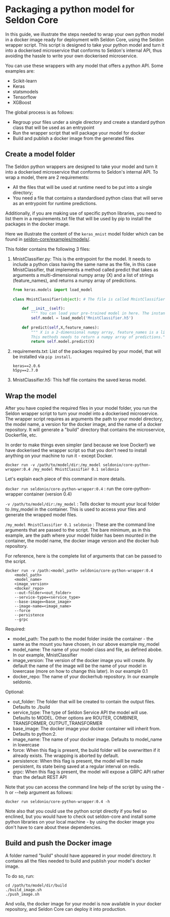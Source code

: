 # Packaging a python model for Seldon Core
In this guide, we illustrate the steps needed to wrap your own python model in a docker image ready for deployment with Seldon Core, using the Seldon wrapper script. This script is designed to take your python model and turn it into a dockerised microservice that conforms to Seldon's internal API, thus avoiding the hassle to write your own dockerised microservice.

You can use these wrappers with any model that offers a python API. Some examples are:
* Scikit-learn
* Keras
* statsmodels
* Tensorflow
* XGBoost

The global process is as follows:
* Regroup your files under a single directory and create a standard python class that will be used as an entrypoint
* Run the wrapper script that will package your model for docker
* Build and publish a docker image from the generated files


## Create a model folder

The Seldon python wrappers are designed to take your model and turn it into a dockerised microservice that conforms to Seldon's internal API. 
To wrap a model, there are 2 requirements:
* All the files that will be used at runtime need to be put into a single directory;
* You need a file that contains a standardised python class that will serve as an entrypoint for runtime predictions.

Additionally, if you are making use of specific python libraries, you need to list them in a requirements.txt file that will be used by pip to install the packages in the docker image.

Here we illustrate the content of the ```keras_mnist``` model folder which can be found in [seldon-core/examples/models/](https://github.com/SeldonIO/seldon-core/tree/master/examples).

This folder contains the following 3 files: 

1. MnistClassifier.py: This is the entrypoint for the model. It needs to include a python class having the same name as the file, in this case MnistClassifier, that implements a method called predict that takes as arguments a multi-dimensional numpy array (X) and a list of strings (feature_names), and returns a numpy array of predictions. 

	
    ```python
    from keras.models import load_model
	    
    class MnistClassifier(object): # The file is called MnistClassifier.py
	    
        def __init__(self):
			""" You can load your pre-trained model in here. The instance will be created once when the docker container starts running on the cluster. """
            self.model = load_model('MnistClassifier.h5')
		    
        def predict(self,X,feature_names):
			""" X is a 2-dimensional numpy array, feature_names is a list of strings. 
			This methods needs to return a numpy array of predictions."""
            return self.model.predict(X)
    ```
	
2. requirements.txt: List of the packages required by your model, that will be installed via ```pip install```.

   ```
   keras==2.0.6 
   h5py==2.7.0
   ```
 	    	
3. MnistClassifier.h5: This hdf file contains the saved keras model. 

## Wrap the model

After you have copied the required files in your model folder, you run the Seldon wrapper script to turn your model into a dockerised microservice. The wrapper script requires as arguments the path to your model directory, the model name, a version for the docker image, and the name of a docker repository. It will generate a "build" directory that contains the microservice, Dockerfile, etc.

In order to make things even simpler (and because we love Docker!) we have dockerised the wrapper script so that you don't need to install anything on your machine to run it - except Docker.

```
docker run -v /path/to/model/dir:/my_model seldonio/core-python-wrapper:0.4 /my_model MnistClassifier 0.1 seldonio
```

Let's explain each piece of this command in more details.


``` docker run seldonio/core-python-wrapper:0.4 ``` : run the core-python-wrapper container (version 0.4)

``` -v /path/to/model/dir:/my_model ``` : Tells docker to mount your local folder to /my_model in the container. This is used to access your files and generate the wrapped model files. 

``` /my_model MnistClassifier 0.1 seldonio ``` : These are the command line arguments that are passed to the script. The bare minimum, as in this example, are the path where your model folder has been mounted in the container, the model name, the docker image version and the docker hub repository.

For reference, here is the complete list of arguments that can be passed to the script.

```
docker run -v /path:<model_path> seldonio/core-python-wrapper:0.4 
	<model_path>
	<model_name>
	<image_version>
	<docker_repo>
	--out-folder=<out_folder>
	--service-type=<service_type>
	--base-image=<base_image>
	--image-name=<image_name>
	--force
	--persistence
	--grpc
```

Required:
* model_path: The path to the model folder inside the container - the same as the mount you have chosen, in our above example my_model
* model_name: The name of your model class and file, as defined abobe. In our example, MnistClassifier
* image_version: The version of the docker image you will create. By default the name of the image will be the name of your model in lowercase (more on how to change this later). In our example 0.1
* docker_repo: The name of your dockerhub repository. In our example seldonio.

Optional:
* out_folder: The folder that will be created to contain the output files. Defaults to ./build
* service_type: The type of Seldon Service API the model will use. Defaults to MODEL. Other options are ROUTER, COMBINER, TRANSFORMER, OUTPUT_TRANSFORMER
* base_image: The docker image your docker container will inherit from. Defaults to python:2.
* image_name: The name of your docker image. Defaults to model_name in lowercase
* force: When this flag is present, the build folder will be overwritten if it already exists. The wrapping is aborted by default.
* persistence: When this flag is present, the model will be made persistent, its state being saved at a regular interval on redis.
* grpc: When this flag is present, the model will expose a GRPC API rather than the default REST API

Note that you can access the command line help of the script by using the -h or --help argument as follows:

```
docker run seldonio/core-python-wrapper:0.4 -h
```

Note also that you could use the python script directly if you feel so enclined, but you would have to check out seldon-core and install some python libraries on your local machine - by using the docker image you don't have to care about these dependencies.

## Build and push the Docker image

A folder named "build" should have appeared in your model directory. It contains all the files needed to build and publish your model's docker image.

To do so, run:

```
cd /path/to/model/dir/build
./build_image.sh
./push_image.sh
```

And voila, the docker image for your model is now available in your docker repository, and Seldon Core can deploy it into production.
